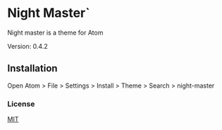 # Night Master`

Night master is a theme for Atom

Version: 0.4.2

## Installation

Open Atom > File > Settings > Install > Theme > Search > night-master

### License
[MIT](https://choosealicense.com/licenses/mit/)
